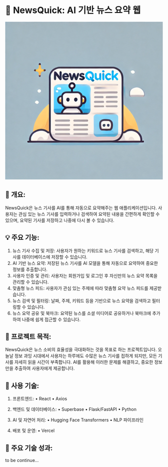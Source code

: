 # 📰 NewsQuick: AI 기반 뉴스 요약 웹

![Placeholder Thumbnail](./public/thumbnail.png)

## 📝 개요:

NewsQuick은 뉴스 기사를 AI를 통해 자동으로 요약해주는 웹 애플리케이션입니다.
사용자는 관심 있는 뉴스 기사를 입력하거나 검색하여 요약된 내용을 간편하게 확인할 수 있으며, 요약된 기사를 저장하고 나중에 다시 볼 수 있습니다.

## 💡 주요 기능:

1. 뉴스 기사 수집 및 저장: 사용자가 원하는 키워드로 뉴스 기사를 검색하고, 해당 기사를 데이터베이스에 저장할 수 있습니다.
2. AI 기반 뉴스 요약: 저장된 뉴스 기사를 AI 모델을 통해 자동으로 요약하여 중요한 정보를 추출합니다.
3. 사용자 인증 및 관리: 사용자는 회원가입 및 로그인 후 자신만의 뉴스 요약 목록을 관리할 수 있습니다.
4. 맞춤형 뉴스 피드: 사용자가 관심 있는 주제에 따라 맞춤형 요약 뉴스 피드를 제공받습니다.
5. 뉴스 검색 및 필터링: 날짜, 주제, 키워드 등을 기반으로 뉴스 요약을 검색하고 필터링할 수 있습니다.
6. 뉴스 요약 공유 및 북마크: 요약된 뉴스를 소셜 미디어로 공유하거나 북마크에 추가하여 나중에 쉽게 접근할 수 있습니다.

## 📖 프로젝트 목적:

NewsQuick은 뉴스 소비의 효율성을 극대화하는 것을 목표로 하는 프로젝트입니다.
오늘날 정보 과잉 시대에서 사용자는 하루에도 수많은 뉴스 기사를 접하게 되지만, 모든 기사를 자세히 읽을 시간이 부족합니다. AI를 활용해 이러한 문제를 해결하고, 중요한 정보만을 추출하여 사용자에게 제공합니다.

## 🔧 사용 기술:

1. 프론트엔드:
   • React
   • Axios

2. 백엔드 및 데이터베이스:
   • Superbase
   • Flask/FastAPI
   • Python

3. AI 및 자연어 처리:
   • Hugging Face Transformers
   • NLP 파이프라인

4. 배포 및 운영:
   • Vercel

## 🚀 주요 기술 성과:

to be continue...
